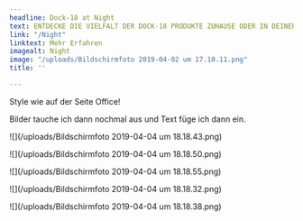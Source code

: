 ```yaml
---
headline: Dock-18 at Night
text: ENTDECKE DIE VIELFALT DER DOCK-18 PRODUKTE ZUHAUSE ODER IN DEINER BAR
link: "/Night"
linktext: Mehr Erfahren
imagealt: Night
image: "/uploads/Bildschirmfoto 2019-04-02 um 17.10.11.png"
title: ''

---
```

Style wie auf der Seite Office!

Bilder tauche ich dann nochmal aus und Text füge ich dann ein.

![](/uploads/Bildschirmfoto 2019-04-04 um 18.18.43.png)

![](/uploads/Bildschirmfoto 2019-04-04 um 18.18.50.png)

![](/uploads/Bildschirmfoto 2019-04-04 um 18.18.55.png)

![](/uploads/Bildschirmfoto 2019-04-04 um 18.18.32.png)

![](/uploads/Bildschirmfoto 2019-04-04 um 18.18.38.png)